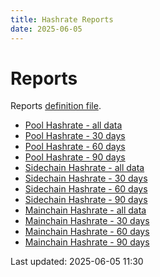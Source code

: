 ```yaml
---
title: Hashrate Reports
date: 2025-06-05
---
```


# Reports

Reports [definition file](/conf/reports/hashrates.yml).

* [Pool Hashrate - all data](/pages/reports/hashrates/Pool-Hashrate.html)
* [Pool Hashrate - 30 days](/pages/reports/hashrates/Pool-Hashrate-30-Days.html)
* [Pool Hashrate - 60 days](/pages/reports/hashrates/Pool-Hashrate-60-Days.html)
* [Pool Hashrate - 90 days](/pages/reports/hashrates/Pool-Hashrate-90-Days.html)
* [Sidechain Hashrate - all data](/pages/reports/hashrates/Sidechain-Hashrate.html)
* [Sidechain Hashrate - 30 days](/pages/reports/hashrates/Sidechain-Hashrate-30-Days.html)
* [Sidechain Hashrate - 60 days](/pages/reports/hashrates/Sidechain-Hashrate-60-Days.html)
* [Sidechain Hashrate - 90 days](/pages/reports/hashrates/Sidechain-Hashrate-90-Days.html)
* [Mainchain Hashrate - all data](/pages/reports/hashrates/Mainchain-Hashrate.html)
* [Mainchain Hashrate - 30 days](/pages/reports/hashrates/Mainchain-Hashrate-30-Days.html)
* [Mainchain Hashrate - 60 days](/pages/reports/hashrates/Mainchain-Hashrate-60-Days.html)
* [Mainchain Hashrate - 90 days](/pages/reports/hashrates/Mainchain-Hashrate-90-Days.html)

Last updated: 2025-06-05 11:30
